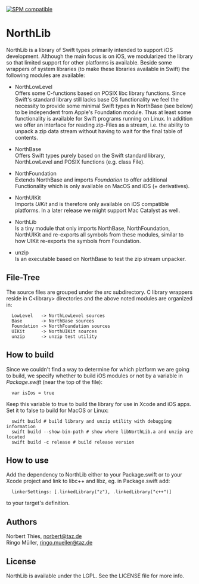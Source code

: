 [![SPM compatible](https://img.shields.io/badge/SPM-compatible-4BC51D.svg?style=flat)](https://github.com/apple/swift-package-manager)

# NorthLib

NorthLib is a library of Swift types primarily intended to support iOS development.
Although the main focus is on iOS, we modularized the library so that limited support
for other platforms is available.
Beside some wrappers of system libraries (to make these libraries available in Swift)
the following modules are available:

- NorthLowLevel<br/>
  Offers some C-functions based on POSIX libc library functions. Since Swift's
  standard library still lacks base OS functionality we feel the necessity to
  provide some minimal Swift types in NorthBase (see below) to be independent 
  from Apple's Foundation module. Thus at least some functionality is available
  for Swift programs running on Linux.
  In addition we offer an interface for reading zip-Files as a stream, i.e. the
  ability to unpack a zip data stream without having to wait for the final table
  of contents.
  
- NorthBase<br/>
  Offers Swift types purely based on the Swift standard library, NorthLowLevel
  and POSIX functions (e.g. class File). 
  
- NorthFoundation<br/>
  Extends NorthBase and imports _Foundation_ to offer additional Functionality which
  is only available on MacOS and iOS (+ derivatives).
  
- NorthUIKit<br/>
  Imports _UIKit_ and is therefore only available on iOS compatible platforms. 
  In a later release we might support Mac Catalyst as well.
  
- NorthLib<br/>
  Is a tiny module that only imports NorthBase, NorthFoundation, NorthUIKit and
  re-exports all symbols from these modules, similar to how UIKit re-exports the
  symbols from Foundation.
  
- unzip<br/>
  Is an executable based on NorthBase to test the zip stream unpacker.
  
## File-Tree

The source files are grouped under the _src_ subdirectory. C library wrappers 
reside in C&lt;library&gt; directories and the above noted modules are organized in:
````
  LowLevel   -> NorthLowLevel sources
  Base       -> NorthBase sources
  Foundation -> NorthFoundation sources
  UIKit      -> NorthUIKit sources
  unzip      -> unzip test utility
````

## How to build

Since we couldn't find a way to determine for which platform we are going to build,
we specify whether to build iOS modules or not by a variable in _Package.swift_ 
(near the top of the file):
````
  var isIos = true
````
Keep this variable to true to build the library for use in Xcode and iOS apps. 
Set it to false to build for MacOS or Linux:
````
  swift build # build library and unzip utility with debugging information
  swift build --show-bin-path # show where libNorthLib.a and unzip are located
  swift build -c release # build release version
````

## How to use

Add the dependency to NorthLib either to your Package.swift or to your Xcode 
project and link to libc++ and libz, eg. in Package.swift add:
````
  linkerSettings: [.linkedLibrary("z"), .linkedLibrary("c++")] 
````
to your target's definition.

## Authors

Norbert Thies, norbert@taz.de<br/>
Ringo Müller, ringo.mueller@taz.de

## License

NorthLib is available under the LGPL. See the LICENSE file for more info.
